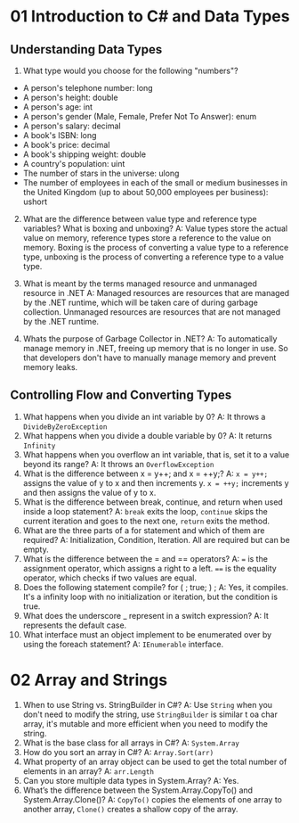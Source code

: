 # 01 Introduction to C# and Data Types

## Understanding Data Types

1. What type would you choose for the following "numbers"?

- A person's telephone number: long
- A person's height: double
- A person's age: int
- A person's gender (Male, Female, Prefer Not To Answer): enum
- A person's salary: decimal
- A book's ISBN: long
- A book's price: decimal
- A book's shipping weight: double
- A country's population: uint
- The number of stars in the universe: ulong
- The number of employees in each of the small or medium businesses in the United Kingdom (up to about 50,000 employees per business): ushort

2. What are the difference between value type and reference type variables? What is boxing and unboxing?
   A: Value types store the actual value on memory, reference types store a reference to the value on memory. Boxing is the process of converting a value type to a reference type, unboxing is the process of converting a reference type to a value type.

3. What is meant by the terms managed resource and unmanaged resource in .NET
   A: Managed resources are resources that are managed by the .NET runtime, which will be taken care of during garbage collection. Unmanaged resources are resources that are not managed by the .NET runtime.

4. Whats the purpose of Garbage Collector in .NET?
   A: To automatically manage memory in .NET, freeing up memory that is no longer in use. So that developers don't have to manually manage memory and prevent memory leaks.

## Controlling Flow and Converting Types

1. What happens when you divide an int variable by 0?
   A: It throws a `DivideByZeroException`
2. What happens when you divide a double variable by 0?
   A: It returns `Infinity`
3. What happens when you overflow an int variable, that is, set it to a value beyond its
   range?
   A: It throws an `OverflowException`
4. What is the difference between x = y++; and x = ++y;?
   A: `x = y++;` assigns the value of y to x and then increments y. `x = ++y;` increments y and then assigns the value of y to x.
5. What is the difference between break, continue, and return when used inside a loop
   statement?
   A: `break` exits the loop, `continue` skips the current iteration and goes to the next one, `return` exits the method.
6. What are the three parts of a for statement and which of them are required?
   A: Initialization, Condition, Iteration. All are required but can be empty.
7. What is the difference between the = and == operators?
   A: `=` is the assignment operator, which assigns a right to a left. `==` is the equality operator, which checks if two values are equal.
8. Does the following statement compile? for ( ; true; ) ;
   A: Yes, it compiles. It's a infinity loop with no initialization or iteration, but the condition is true.
9. What does the underscore _ represent in a switch expression?
   A: It represents the default case.
10. What interface must an object implement to be enumerated over by using the foreach
    statement?
    A: `IEnumerable` interface.

# 02 Array and Strings

1. When to use String vs. StringBuilder in C#?
   A: Use `String` when you don't need to modify the string, use `StringBuilder` is similar t oa char array, it's mutable and more efficient when you need to modify the string.
2. What is the base class for all arrays in C#?
   A: `System.Array`
3. How do you sort an array in C#?
   A: `Array.Sort(arr)`
4. What property of an array object can be used to get the total number of elements in
   an array?
   A: `arr.Length`
5. Can you store multiple data types in System.Array?
   A: Yes.
6. What’s the difference between the System.Array.CopyTo() and System.Array.Clone()?
   A: `CopyTo()` copies the elements of one array to another array, `Clone()` creates a shallow copy of the array.